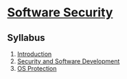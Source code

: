 # [Software Security](https://fenix.ciencias.ulisboa.pt/degrees/engenharia-informatica-564500436615277/disciplina-curricular/846155801952557)

## Syllabus
1. [Introduction](./1-introduction.md)
2. [Security and Software Development](./2-security-and-software-development.md)
3. [OS Protection](./3-os-protection.md)